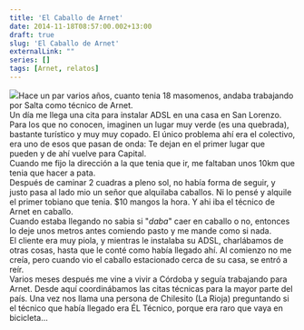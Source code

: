 ```yaml
---
title: 'El Caballo de Arnet'
date: 2014-11-18T08:57:00.002+13:00
draft: true
slug: 'El Caballo de Arnet'
externalLink: ""
series: []
tags: [Arnet, relatos]
---
```


[![](http://1.bp.blogspot.com/-amjSdWIv_7g/VGpIcGw0hrI/AAAAAAAAbSU/lVdqPgKryCw/s1600/C14.jpg)](http://1.bp.blogspot.com/-amjSdWIv_7g/VGpIcGw0hrI/AAAAAAAAbSU/lVdqPgKryCw/s1600/C14.jpg)Hace un par varios años, cuanto tenia 18 masomenos, andaba trabajando por Salta como técnico de Arnet.  
Un día me llega una cita para instalar ADSL en una casa en San Lorenzo. Para los que no conocen, imaginen un lugar muy verde (es una quebrada), bastante turístico y muy muy copado. El único problema ahí era el colectivo, era uno de esos que pasan de onda: Te dejan en el primer lugar que pueden y de ahí vuelve para Capital.  
Cuando me fijo la dirección a la que tenia que ir, me faltaban unos 10km que tenia que hacer a pata.  
Después de caminar 2 cuadras a pleno sol, no había forma de seguir, y justo pasa al lado mio un señor que alquilaba caballos. Ni lo pensé y alquile el primer tobiano que tenia. $10 mangos la hora. Y ahi iba el técnico de Arnet en caballo.  
Cuando estaba llegando no sabia si "_daba_" caer en caballo o no, entonces lo deje unos metros antes comiendo pasto y me mande como si nada.  
El cliente era muy piola, y mientras le instalaba su ADSL, charlábamos de otras cosas, hasta que le conté como había llegado ahí. Al comienzo no me creía, pero cuando vio el caballo estacionado cerca de su casa, se entró a reír.  
Varios meses después me vine a vivir a Córdoba y seguía trabajando para Arnet. Desde aquí coordinábamos las citas técnicas para la mayor parte del país. Una vez nos llama una persona de Chilesito (La Rioja) preguntando si el técnico que había llegado era ÉL Técnico, porque era raro que vaya en bicicleta...
